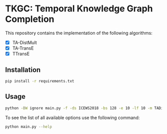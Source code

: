 # TKGC: Temporal Knowledge Graph Completion

This repository contains the implementation of the following algorithms:

- [x] TA-DistMult
- [x] TA-TransE
- [x] TTransE

## Installation

```bash
pip install -r requirements.txt
```

## Usage

```bash
python -BW ignore main.py -f -ds ICEWS2018 -bs 128 -e 10 -lf 10 -m TADistMult
```

To see the list of all available options use the following command:

```bash
python main.py --help
```
